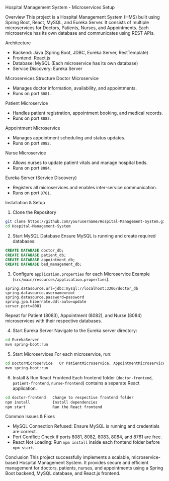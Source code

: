  Hospital Management System - Microservices Setup

Overview
This project is a Hospital Management System (HMS) built using Spring Boot, React, MySQL, and Eureka Server. It consists of multiple microservices for Doctors, Patients, Nurses, and Appointments. Each microservice has its own database and communicates using REST APIs.

Architecture
- Backend: Java (Spring Boot, JDBC, Eureka Server, RestTemplate)
- Frontend: React.js
- Database: MySQL (Each microservice has its own database)
- Service Discovery: Eureka Server

Microservices Structure
Doctor Microservice
- Manages doctor information, availability, and appointments.
- Runs on port `8081`.

Patient Microservice
- Handles patient registration, appointment booking, and medical records.
- Runs on port `8083`.

Appointment Microservice
- Manages appointment scheduling and status updates.
- Runs on port `8082`.

Nurse Microservice
- Allows nurses to update patient vitals and manage hospital beds.
- Runs on port `8084`.

Eureka Server (Service Discovery)
- Registers all microservices and enables inter-service communication.
- Runs on port `8761`.

Installation & Setup
 1. Clone the Repository
```sh
git clone https://github.com/yourusername/Hospital-Management-System.git
cd Hospital-Management-System
```

 2. Start MySQL Database
Ensure MySQL is running and create required databases:
```sql
CREATE DATABASE doctor_db;
CREATE DATABASE patient_db;
CREATE DATABASE appointment_db;
CREATE DATABASE bed_management_db;
```

 3. Configure `application.properties` for each Microservice
Example (`src/main/resources/application.properties`):
```properties
spring.datasource.url=jdbc:mysql://localhost:3306/doctor_db
spring.datasource.username=root
spring.datasource.password=password
spring.jpa.hibernate.ddl-auto=update
server.port=8081
```
Repeat for Patient (8083), Appointment (8082), and Nurse (8084) microservices with their respective databases.

 4. Start Eureka Server
Navigate to the Eureka server directory:
```sh
cd EurekaServer
mvn spring-boot:run
```

 5. Start Microservices
For each microservice, run:
```sh
cd DoctorMicroservice   Or PatientMicroservice, AppointmentMicroservice, NurseMicroservice
mvn spring-boot:run
```

 6. Install & Run React Frontend
Each frontend folder (`doctor-frontend`, `patient-frontend`, `nurse-frontend`) contains a separate React application.

```sh
cd doctor-frontend   Change to respective frontend folder
npm install          Install dependencies
npm start            Run the React frontend
```

Common Issues & Fixes
- MySQL Connection Refused: Ensure MySQL is running and credentials are correct.
- Port Conflict: Check if ports 8081, 8082, 8083, 8084, and 8761 are free.
- React Not Loading: Run `npm install` inside each frontend folder before `npm start`.

Conclusion
This project successfully implements a scalable, microservice-based Hospital Management System. It provides secure and efficient management for doctors, patients, nurses, and appointments using a Spring Boot backend, MySQL database, and React.js frontend.
